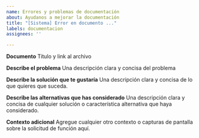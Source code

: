 ```yaml
---
name: Errores y problemas de documentación
about: Ayudanos a mejorar la documentación
title: "[Sistema] Error en documento ..."
labels: documentacion
assignees: ''

---
```


**Documento**
Título y link al archivo

**Describe el problema**
Una descripción clara y concisa del problema

**Describe la solución que te gustaría**
Una descripción clara y concisa de lo que quieres que suceda.

**Describe las alternativas que has considerado**
Una descripción clara y concisa de cualquier solución o característica alternativa que haya considerado.

**Contexto adicional**
Agregue cualquier otro contexto o capturas de pantalla sobre la solicitud de función aquí.
